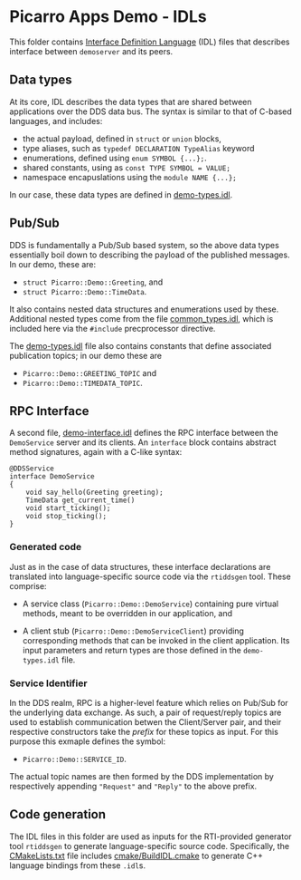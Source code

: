 Picarro Apps Demo - IDLs
============================

This folder contains [Interface Definition Language](https://en.wikipedia.org/wiki/Interface_description_language) (IDL) files that describes interface between `demoserver` and its peers.


Data types
----------

At its core, IDL describes the data types that are shared between applications over the DDS data bus. The syntax is similar to that of C-based languages, and includes:

 * the actual payload, defined in `struct` or `union` blocks,
 * type aliases, such as `typedef DECLARATION TypeAlias` keyword
 * enumerations, defined using `enum SYMBOL {...};`.
 * shared constants, using as `const TYPE SYMBOL = VALUE;`
 * namespace encapuslations using the `module NAME {...};`

In our case, these data types are defined in [demo-types.idl](demo-types.idl).


Pub/Sub
-------

DDS is fundamentally a Pub/Sub based system, so the above data types essentially boil down to describing the payload of the published messages.  In our demo, these are:

* `struct Picarro::Demo::Greeting`, and
* `struct Picarro::Demo::TimeData`.

It also contains nested data structures and enumerations used by these.  Additional nested types come from the file [common_types.idl](../../../shared/idl/common-types.idl), which is included here via the `#include` precprocessor directive.

The [demo-types.idl](demo-types.idl) file also contains constants that define associated publication topics; in our demo these are
* `Picarro::Demo::GREETING_TOPIC` and
* `Picarro::Demo::TIMEDATA_TOPIC`.


RPC Interface
-------------

A second file, [demo-interface.idl](demo-interface.idl) defines the RPC interface between the `DemoService` server and its clients. An `interface` block contains abstract method signatures, again with a C-like syntax:

```
@DDSService
interface DemoService
{
    void say_hello(Greeting greeting);
    TimeData get_current_time()
    void start_ticking();
    void stop_ticking();
}
```

### Generated code

Just as in the case of data structures, these interface declarations are translated into language-specific source code via the `rtiddsgen` tool.  These comprise:

- A service class (`Picarro::Demo::DemoService`) containing pure virtual methods, meant to be overridden in our application, and

- A client stub (`Picarro::Demo::DemoServiceClient`) providing corresponding methods that can be invoked in the client application.  Its input parameters and return types are those defined in the `demo-types.idl` file.

### Service Identifier

In the DDS realm, RPC is a higher-level feature which relies on Pub/Sub for the underlying data exchange. As such, a pair of request/reply topics are used to establish communication betwen the Client/Server pair, and their respective constructors take the _prefix_ for these topics as input. For this purpose this exmaple defines the symbol:

* `Picarro::Demo::SERVICE_ID`.

The actual topic names are then formed by the DDS implementation by respectively appending `"Request"` and `"Reply"` to the above prefix.



Code generation
---------------

The IDL files in this folder are used as inputs for the RTI-provided generator tool `rtiddsgen` to generate language-specific source code.  Specifically, the [CMakeLists.txt](CMakeLists.txt) file includes [cmake/BuildIDL.cmake](../../../../cmake/BuildIDL.cmake) to generate C++ language bindings from these `.idl`s.


